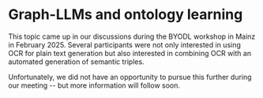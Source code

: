 # Graph-LLMs and ontology learning

This topic came up in our discussions during the BYODL workshop in Mainz in February 2025. Several participants were not only interested in using OCR for plain text generation but also interested
in combining OCR with an automated generation of semantic triples.

Unfortunately, we did not have an opportunity to pursue this further during our meeting -- but more information will follow soon.
